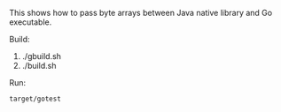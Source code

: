This shows how to pass byte arrays between Java native library and Go executable.

Build:
1. ./gbuild.sh
1. ./build.sh

Run:
    
    target/gotest